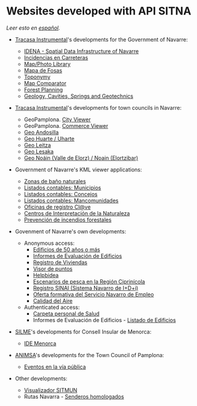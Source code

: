 # Websites developed with API SITNA
*Leer esto en [español](./websites.es-ES.md).*
* [Tracasa Instrumental](https://itracasa.es/)'s developments for the Government of Navarre:
  * [IDENA - Spatial Data Infrastructure of Navarre](https://idena.navarra.es/navegar/?lang=en "Access Portal to Geographical Information in Navarre (SITNA)")
  * [Incidencias en Carreteras](https://administracionelectronica.navarra.es/IncCarreteras/Mapa.aspx "Information about the State of the Roads in Navarre")
  * [Map/Photo Library](https://cartotecayfototeca.navarra.es/?lang=en "Downloads for Maps and Aerial Images in Navarre")
  * [Mapa de Fosas](https://fosas.navarra.es "Graves and Historical Memory Places in Navarre")
  * [Toponymy](https://administracionelectronica.navarra.es/toponimia/?lang=en "Official Toponymy of Navarre")
  * [Map Comparator](https://comparamapas.navarra.es/?lang=en "Navarre Maps and Orthophotos Comparison")
  * [Forest Planning](https://administracionelectronica.navarra.es/VisorOrdenacionForestal/default.aspx?lang=en)
  * [Geology, Cavities, Springs and Geotechnics](https://administracionelectronica.navarra.es/geologiaVisor/?lang=en)

* [Tracasa Instrumental](https://itracasa.es/)'s developments for town councils in Navarre:
  * GeoPamplona. [City Viewer](https://sig.pamplona.es/?lang=en "Corporate GIS - Pamplona Town Council")
  * GeoPamplona. [Commerce Viewer](https://sig.pamplona.es/comercio/?lang=en "Economic Activity - Pamplona Town Council")
  * [Geo Andosilla](https://idena.navarra.es/municipios/andosilla/?lang=en "Spatial Data Infrastructure of Andosilla")
  * [Geo Huarte / Uharte](https://idena.navarra.es/municipios/huarte/?lang=en "Spatial Data Infrastructure of Huarte / Uharte")
  * [Geo Leitza](https://idena.navarra.es/municipios/leitza/?lang=en "Spatial Data Infrastructure of Leitza")
  * [Geo Lesaka](https://idena.navarra.es/municipios/lesaka/?lang=en "Spatial Data Infrastructure of Lesaka")
  * [Geo Noáin (Valle de Elorz) / Noain (Elortzibar)](https://idena.navarra.es/municipios/noain/?lang=en "Spatial Data Infrastructure of Noáin (Valle de Elorz) / Noain (Elortzibar)")

* Government of Navarre's KML viewer applications:
  * [Zonas de baño naturales](https://www.navarra.es/es/medio-ambiente/zonas-de-bano-naturales "Natural bathing Sites. Government of Navarre")
  * [Listados contables: Municipios](https://sitna.navarra.es/kml/?url=https://administracionelectronica.navarra.es/AccesoFicheros/DownloadFile.aspx?CodigoCompleto=Portal@@@Mapas/Municipios.kml "Budget and Accounting")
  * [Listados contables: Concejos](https://sitna.navarra.es/kml/?url=https://administracionelectronica.navarra.es/AccesoFicheros/DownloadFile.aspx?CodigoCompleto=Portal@@@Mapas/Concejos.kml "Budget and Accounting")
  * [Listados contables: Mancomunidades](https://sitna.navarra.es/kml/?url=https://administracionelectronica.navarra.es/AccesoFicheros/DownloadFile.aspx?CodigoCompleto=Portal@@@Mapas/Mancomunidades.kml "Budget and Accounting")
  * [Oficinas de registro Cl@ve](https://www.navarra.es/es/tramites/ayuda-para-tramitar-por-internet/clave/oficinas-de-registro)
  * [Centros de Interpretación de la Naturaleza](https://www.navarra.es/es/web/cin-navarra)
  * [Prevención de incendios forestales](https://www.navarra.es/es/prevencion-de-incendios-forestales "Wildfire prevention")

* Govenment of Navarre's own developments:
  * Anonymous access:
    * [Edificios de 50 años o más](https://administracionElectronica.navarra.es/InformeEdificios/VisualizacionGlobalEdificios.html "Building Evaluation Report Registry. Government of Navarre")
    * [Informes de Evaluación de Edificios](https://administracionelectronica.navarra.es/InformeEdificios/ConsultaCiudadana.aspx "Building Evaluation Report Registry. Government of Navarre")
    * [Registro de Viviendas](https://administracionelectronica.navarra.es/GN.RegistroViviendas.InternetUI/ListadoViviendas.aspx "Dwelling Registry. Government of Navarre")
    * [Visor de puntos](https://administracionelectronica.navarra.es/ApiSitnaIFrames/VisorPunto.aspx?x=614672&y=4741153&detalles=Departamento%20de%20Universidad,%20Innovaci%C3%B3n%20y%20Transformaci%C3%B3n%20Digital "Point Viewer. Government of Navarre")
    * [Helpbidea](https://administracionelectronica.navarra.es/helpbidea/Buscar.html "Postal Addresses in Navarre")
    * [Escenarios de pesca en la Región Ciprinícola](https://administracionelectronica.navarra.es/PescaCiprinidos/default.aspx "Fishing Permits")    
    * [Registro SINAI (Sistema Navarro de I+D+i)](https://administracionelectronica.navarra.es/RegistroSinai.Internet/RegistroSINAI "Registry for Navarre's I+D+i System")
    * [Oferta formativa del Servicio Navarro de Empleo](https://administracionelectronica.navarra.es/EmpleoFormate.Internet/ "Navarre Employment Service Training Offers")
    * [Calidad del Aire](https://www.navarra.es/es/calidaddelaire "Air Quality")
  * Authenticated access:
    * [Carpeta personal de Salud](https://administracionelectronica.navarra.es/CarpetaSalud/inicio "Personal Health Folder. Government of Navarre")
    * Informes de Evaluación de Edificios - [Listado de Edificios](https://administracionelectronica.navarra.es/InformeEdificios/ListadoEdificios.aspx "Building Evaluation Report Registry. Government of Navarre")

* [SILME](http://www.silme.es/)'s developments for Consell Insular de Menorca:
  * [IDE Menorca](http://ide.cime.es/visor/?lang=en-US "Spatial Data Infrastructure of Minorca")
  
* [ANIMSA](https://www.animsa.es/)'s developments for the Town Council of Pamplona:
  * [Eventos en la vía pública](http://policiamunicipal.pamplona.es/verPagina.aspx?IdPag=110 "Events on Public Roads. Pamplona Police Department")

* Other developments:
  * [Visualizador SITMUN](https://sitmun.github.io/sitmun-viewer-app/public/map/1/2)
  * Rutas Navarra - [Senderos homologados](http://www.rutasnavarra.com/Navarra/Senderos.aspx)
